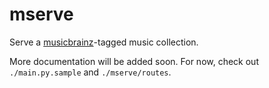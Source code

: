 # mserve

Serve a [musicbrainz](https://musicbrainz.org/)-tagged music collection.

More documentation will be added soon.
For now, check out `./main.py.sample` and `./mserve/routes`.
